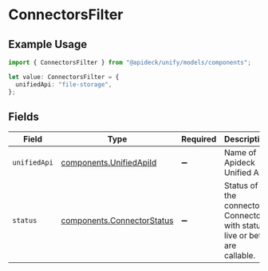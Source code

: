 # ConnectorsFilter

## Example Usage

```typescript
import { ConnectorsFilter } from "@apideck/unify/models/components";

let value: ConnectorsFilter = {
  unifiedApi: "file-storage",
};
```

## Fields

| Field                                                                      | Type                                                                       | Required                                                                   | Description                                                                | Example                                                                    |
| -------------------------------------------------------------------------- | -------------------------------------------------------------------------- | -------------------------------------------------------------------------- | -------------------------------------------------------------------------- | -------------------------------------------------------------------------- |
| `unifiedApi`                                                               | [components.UnifiedApiId](../../models/components/unifiedapiid.md)         | :heavy_minus_sign:                                                         | Name of Apideck Unified API                                                | crm                                                                        |
| `status`                                                                   | [components.ConnectorStatus](../../models/components/connectorstatus.md)   | :heavy_minus_sign:                                                         | Status of the connector. Connectors with status live or beta are callable. |                                                                            |